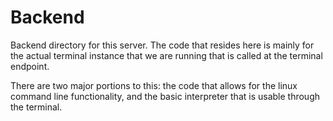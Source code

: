 # Backend 

Backend directory for this server. The code that resides here is mainly for the actual terminal instance that we are running that is called
at the terminal endpoint.

There are two major portions to this: the code that allows for the linux command line functionality, and the basic interpreter that is usable through the terminal.
